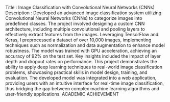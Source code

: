 Title : Image Classification with Convolutional Neural Networks (CNNs)
Description : Developed an advanced image classification system utilizing Convolutional Neural 
Networks (CNNs) to categorize images into predefined classes. The project involved designing a 
custom CNN architecture, including multiple convolutional and pooling layers to effectively extract 
features from the images. Leveraging TensorFlow and Keras, I preprocessed a dataset of over 10,000 
images, implementing techniques such as normalization and data augmentation to enhance model 
robustness. The model was trained with GPU acceleration, achieving an accuracy of 92% on the test 
set. Key insights included the impact of layer depth and dropout rates on performance. This project 
demonstrates the ability to apply deep learning techniques to real-world image classification 
problems, showcasing practical skills in model design, training, and evaluation. The developed model 
was integrated into a web application, providing users with an intuitive interface for real-time image 
classification, thus bridging the gap between complex machine learning algorithms and user-friendly 
applications.
ACADEMIC ACHIEVEMENT
